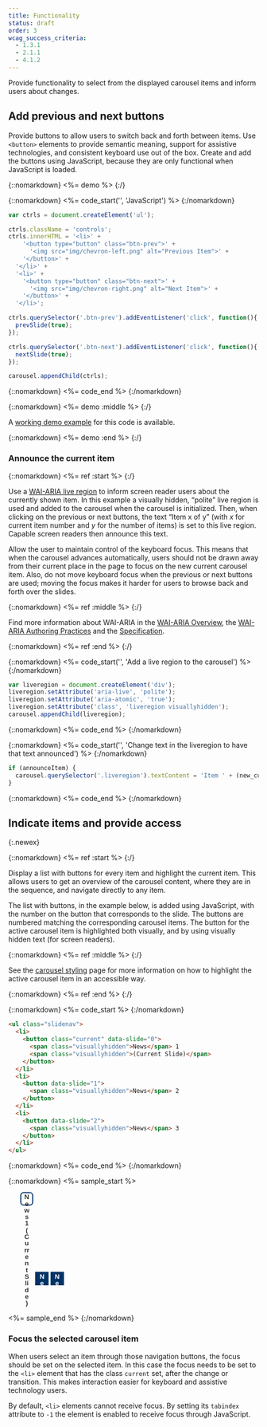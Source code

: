 ```yaml
---
title: Functionality
status: draft
order: 3
wcag_success_criteria:
  - 1.3.1
  - 2.1.1
  - 4.1.2
---
```


Provide functionality to select from the displayed carousel items and inform users about changes.

## Add previous and next buttons

Provide buttons to allow users to switch back and forth between items. Use `<button>` elements to provide semantic meaning, support for assistive technologies, and consistent keyboard use out of the box. Create and add the buttons using JavaScript, because they are only functional when JavaScript is loaded.

{::nomarkdown}
<%= demo %>
{:/}

{::nomarkdown}
<%= code_start('', 'JavaScript') %>
{:/nomarkdown}

~~~js
var ctrls = document.createElement('ul');

ctrls.className = 'controls';
ctrls.innerHTML = '<li>' +
    '<button type="button" class="btn-prev">' +
      '<img src="img/chevron-left.png" alt="Previous Item">' +
    '</button>' +
  '</li>' +
  '<li>' +
    '<button type="button" class="btn-next">' +
      '<img src="img/chevron-right.png" alt="Next Item">' +
    '</button>' +
  '</li>';

ctrls.querySelector('.btn-prev').addEventListener('click', function(){
  prevSlide(true);
});

ctrls.querySelector('.btn-next').addEventListener('click', function(){
  nextSlide(true);
});

carousel.appendChild(ctrls);
~~~

{::nomarkdown}
<%= code_end %>
{:/nomarkdown}

{::nomarkdown}
<%= demo :middle %>
{:/}

A [working demo example](working-example.html) for this code is available.

{::nomarkdown}
<%= demo :end %>
{:/}
### Announce the current item

{::nomarkdown}
<%= ref :start %>
{:/}

Use a [WAI-ARIA live region](https://www.w3.org/TR/wai-aria-1.1/#live_region_roles) to inform screen reader users about the currently shown item. In this example a visually hidden, “polite” live region is used and added to the carousel when the carousel is initialized. Then, when clicking on the previous or next buttons, the text “Item x of y” (with <var>x</var> for current item number and <var>y</var> for the number of items) is set to this live region. Capable screen readers then announce this text.

Allow the user to maintain control of the keyboard focus. This means that when the carousel advances automatically, users should not be drawn away from their current place in the page to focus on the new current carousel item. Also, do not move keyboard focus when the previous or next buttons are used; moving the focus makes it harder for users to browse back and forth over the slides.

{::nomarkdown}
<%= ref :middle %>
{:/}

Find more information about WAI-ARIA in the [WAI-ARIA Overview](https://www.w3.org/WAI/intro/aria), the [WAI-ARIA Authoring Practices](https://www.w3.org/TR/wai-aria-practices-1.1/) and the [Specification](https://www.w3.org/TR/wai-aria-1.1/).

{::nomarkdown}
<%= ref :end %>
{:/}

{::nomarkdown}
<%= code_start('', 'Add a live region to the carousel') %>
{:/nomarkdown}

~~~js
var liveregion = document.createElement('div');
liveregion.setAttribute('aria-live', 'polite');
liveregion.setAttribute('aria-atomic', 'true');
liveregion.setAttribute('class', 'liveregion visuallyhidden');
carousel.appendChild(liveregion);
~~~

{::nomarkdown}
<%= code_end %>
{:/nomarkdown}

{::nomarkdown}
<%= code_start('', 'Change text in the liveregion to have that text announced') %>
{:/nomarkdown}

~~~js
if (announceItem) {
  carousel.querySelector('.liveregion').textContent = 'Item ' + (new_current + 1) + ' of ' + slides.length;
}
~~~

{::nomarkdown}
<%= code_end %>
{:/nomarkdown}

## Indicate items and provide access
{:.newex}

{::nomarkdown}
<%= ref :start %>
{:/}

Display a list with buttons for every item and highlight the current item. This allows users to get an overview of the carousel content, where they are in the sequence, and navigate directly to any item.

The list with buttons, in the example below, is added using JavaScript, with the number on the button that corresponds to the slide. The buttons are numbered matching the corresponding carousel items. The button for the active carousel item is highlighted both visually, and by using visually hidden text (for screen readers).

{::nomarkdown}
<%= ref :middle %>
{:/}

See the [carousel styling](styling.html) page for more information on how to highlight the active carousel item in an accessible way.

{::nomarkdown}
<%= ref :end %>
{:/}

{::nomarkdown}
<%= code_start %>
{:/nomarkdown}

~~~html
<ul class="slidenav">
  <li>
    <button class="current" data-slide="0">
      <span class="visuallyhidden">News</span> 1
      <span class="visuallyhidden">(Current Slide)</span>
    </button>
  </li>
  <li>
    <button data-slide="1">
      <span class="visuallyhidden">News</span> 2
    </button>
  </li>
  <li>
    <button data-slide="2">
      <span class="visuallyhidden">News</span> 3
    </button>
  </li>
</ul>
~~~
{::nomarkdown}
<%= code_end %>
{:/nomarkdown}

{::nomarkdown}
<%= sample_start %>

<style>
.slidenav li {
  display: inline-block;
}
.slidenav button {
  border: 2px solid #036;
  background-color: #036;
  line-height: 1em;
  height: 2em;
  width: 2em;
  font-weight: bold;
  color: #fff;
}

.slidenav button.current {
  border-radius: .5em;
  background-color: #fff;
  color: #333;
}

.slidenav button:hover,
.slidenav button:focus {
  border: 2px dashed #fff;
}

.slidenav button.current:hover,
.slidenav button.current:focus {
  border: 2px dashed #036;
}
</style>

<ul class="slidenav as-sample">
  <li>
    <button class="current" data-slide="0" type="button">
      <span class="visuallyhidden">News</span> 1
      <span class="visuallyhidden">(Current Slide)</span>
    </button>
  </li>
  <li>
    <button data-slide="1" type="button">
      <span class="visuallyhidden">News</span> 2
    </button>
  </li>
  <li>
    <button data-slide="2" type="button">
      <span class="visuallyhidden">News</span> 3
    </button>
  </li>
</ul>

<style>
  .slidenav.as-sample {
    position: static;
  }
</style>

<%= sample_end %>
{:/nomarkdown}

### Focus the selected carousel item

When users select an item through those navigation buttons, the focus should be set on the selected item. In this case the focus needs to be set to the `<li>` element that has the class `current` set, after the change or transition. This makes interaction easier for keyboard and assistive technology users.

By default, `<li>` elements cannot receive focus. By setting its `tabindex` attribute to `-1` the element is enabled to receive focus through JavaScript.
